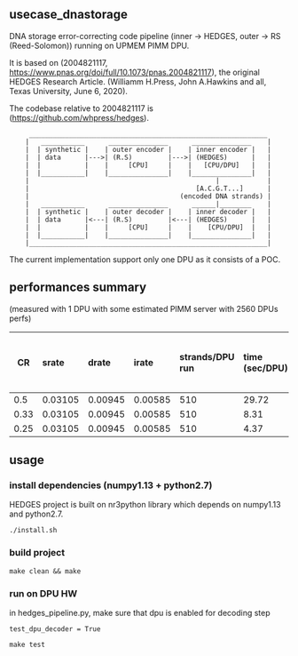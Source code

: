 ## usecase_dnastorage
DNA storage error-correcting code pipeline (inner -> HEDGES, outer -> RS (Reed-Solomon)) running on UPMEM PIMM DPU.

It is based on (2004821117, https://www.pnas.org/doi/full/10.1073/pnas.2004821117), the original HEDGES Research
Article. (Williamm H.Press, John A.Hawkins and all, Texas University, June 6, 2020).

The codebase relative to 2004821117 is (https://github.com/whpress/hedges).

```
     ____________________________________________________________
    |   ___________      _______________      _______________    |
    |  | synthetic |    | outer encoder |    | inner encoder |   |
    |  | data      |--->| (R.S)         |--->| (HEDGES)      |   |
    |  |           |    |     [CPU]     |    |   [CPU/DPU]   |   |
    |  |___________|    |_______________|    |_______________|   |
    |                                               |            |
    |                                          [A.C.G.T...]      |
    |                                      (encoded DNA strands) |
    |   ___________      _______________      ______|________    |
    |  | synthetic |    | outer decoder |    | inner decoder |   |
    |  | data      |<---| (R.S)         |<---| (HEDGES)      |   |
    |  |           |    |     [CPU]     |    |    [CPU/DPU]  |   |
    |  |___________|    |_______________|    |_______________|   |
    |____________________________________________________________|
```

The current implementation support only one DPU as it consists of a POC.

## performances summary
(measured with 1 DPU with some estimated PIMM server with 2560 DPUs perfs)


| CR    |  srate    |    drate       |  irate        | strands/DPU run      | time (sec/DPU)  | decoding throughput (seq/sec/DPU) | (estimated) decoding throughput (seq/sec/2560 DPUs) | DPU pipeline efficiency (%) |
|-------|:----------|:---------------|:--------------|:---------------------|:----------------|:---------------------------------:|:---------------------------------:|:-------------------------------:|
| 0.5   |  0.03105  |   0.00945      |     0.00585   |  510                 |  29.72          |      17                           |      43,925                       |               69                |
| 0.33  |  0.03105  |   0.00945      |     0.00585   |  510                 |  8.31           |      61.4                         |     157,092                       |               62                |
| 0.25  |  0.03105  |   0.00945      |     0.00585   |  510                 |  4.37           |      116.6                        |     298,569                       |               69                |

## usage

### install dependencies (numpy1.13 + python2.7)

HEDGES project is built on nr3python library which depends
on numpy1.13 and python2.7.

```
./install.sh
```

### build project
```
make clean && make
```

### run on DPU HW
in hedges_pipeline.py, make sure that dpu is enabled for decoding step
```
test_dpu_decoder = True
```
```
make test
```

